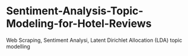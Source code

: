 # Sentiment-Analysis-Topic-Modeling-for-Hotel-Reviews
Web Scraping, Sentiment Analysi, Latent Dirichlet Allocation (LDA) topic modelling
